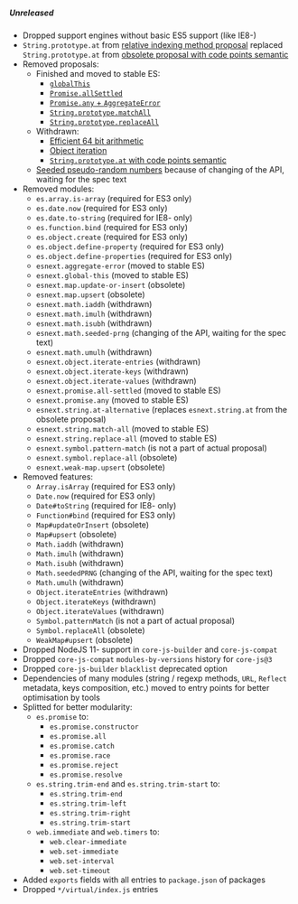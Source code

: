 ##### Unreleased
- Dropped support engines without basic ES5 support (like IE8-)
- `String.prototype.at` from [relative indexing method proposal](https://github.com/tc39/proposal-relative-indexing-method) replaced `String.prototype.at` from [obsolete proposal with code points semantic](https://github.com/mathiasbynens/String.prototype.at)
- Removed proposals:
  - Finished and moved to stable ES:
    - [`globalThis`](https://github.com/tc39/proposal-global)
    - [`Promise.allSettled`](https://github.com/tc39/proposal-promise-allSettled)
    - [`Promise.any` + `AggregateError`](https://github.com/tc39/proposal-promise-any)
    - [`String.prototype.matchAll`](https://github.com/tc39/proposal-string-matchall)
    - [`String.prototype.replaceAll`](https://github.com/tc39/proposal-string-replaceall)
  - Withdrawn:
    - [Efficient 64 bit arithmetic](https://gist.github.com/BrendanEich/4294d5c212a6d2254703)
    - [Object iteration](https://github.com/tc39/proposal-object-iteration)
    - [`String.prototype.at` with code points semantic](https://github.com/mathiasbynens/String.prototype.at)
  - [Seeded pseudo-random numbers](https://github.com/tc39/proposal-seeded-random) because of changing of the API, waiting for the spec text
- Removed modules:
  - `es.array.is-array` (required for ES3 only)
  - `es.date.now` (required for ES3 only)
  - `es.date.to-string` (required for IE8- only)
  - `es.function.bind` (required for ES3 only)
  - `es.object.create` (required for ES3 only)
  - `es.object.define-property` (required for ES3 only)
  - `es.object.define-properties` (required for ES3 only)
  - `esnext.aggregate-error` (moved to stable ES)
  - `esnext.global-this` (moved to stable ES)
  - `esnext.map.update-or-insert` (obsolete)
  - `esnext.map.upsert` (obsolete)
  - `esnext.math.iaddh` (withdrawn)
  - `esnext.math.imulh` (withdrawn)
  - `esnext.math.isubh` (withdrawn)
  - `esnext.math.seeded-prng` (changing of the API, waiting for the spec text)
  - `esnext.math.umulh` (withdrawn)
  - `esnext.object.iterate-entries` (withdrawn)
  - `esnext.object.iterate-keys` (withdrawn)
  - `esnext.object.iterate-values` (withdrawn)
  - `esnext.promise.all-settled` (moved to stable ES)
  - `esnext.promise.any` (moved to stable ES)
  - `esnext.string.at-alternative` (replaces `esnext.string.at` from the obsolete proposal)
  - `esnext.string.match-all` (moved to stable ES)
  - `esnext.string.replace-all` (moved to stable ES)
  - `esnext.symbol.pattern-match` (is not a part of actual proposal)
  - `esnext.symbol.replace-all` (obsolete)
  - `esnext.weak-map.upsert` (obsolete)
- Removed features:
  - `Array.isArray` (required for ES3 only)
  - `Date.now` (required for ES3 only)
  - `Date#toString` (required for IE8- only)
  - `Function#bind` (required for ES3 only)
  - `Map#updateOrInsert` (obsolete)
  - `Map#upsert` (obsolete)
  - `Math.iaddh` (withdrawn)
  - `Math.imulh` (withdrawn)
  - `Math.isubh` (withdrawn)
  - `Math.seededPRNG` (changing of the API, waiting for the spec text)
  - `Math.umulh` (withdrawn)
  - `Object.iterateEntries` (withdrawn)
  - `Object.iterateKeys` (withdrawn)
  - `Object.iterateValues` (withdrawn)
  - `Symbol.patternMatch` (is not a part of actual proposal)
  - `Symbol.replaceAll` (obsolete)
  - `WeakMap#upsert` (obsolete)
- Dropped NodeJS 11- support in `core-js-builder` and `core-js-compat`
- Dropped `core-js-compat` `modules-by-versions` history for `core-js@3`
- Dropped `core-js-builder` `blacklist` deprecated option
- Dependencies of many modules (string / regexp methods, `URL`, `Reflect` metadata, keys composition, etc.) moved to entry points for better optimisation by tools
- Splitted for better modularity:
  - `es.promise` to:
    - `es.promise.constructor`
    - `es.promise.all`
    - `es.promise.catch`
    - `es.promise.race`
    - `es.promise.reject`
    - `es.promise.resolve`
  - `es.string.trim-end` and `es.string.trim-start` to:
    - `es.string.trim-end`
    - `es.string.trim-left`
    - `es.string.trim-right`
    - `es.string.trim-start`
  - `web.immediate` and `web.timers` to:
    - `web.clear-immediate`
    - `web.set-immediate`
    - `web.set-interval`
    - `web.set-timeout`
- Added `exports` fields with all entries to `package.json` of packages
- Dropped `*/virtual/index.js` entries

